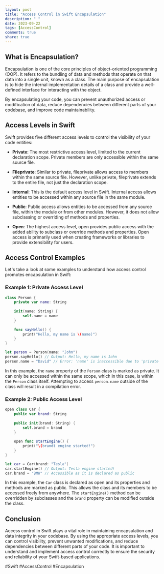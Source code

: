 ```yaml
---
layout: post
title: "Access Control in Swift Encapsulation"
description: " "
date: 2023-09-22
tags: [AccessControl]
comments: true
share: true
---
```


## What is Encapsulation?

Encapsulation is one of the core principles of object-oriented programming (OOP). It refers to the bundling of data and methods that operate on that data into a single unit, known as a class. The main purpose of encapsulation is to hide the internal implementation details of a class and provide a well-defined interface for interacting with the object.

By encapsulating your code, you can prevent unauthorized access or modification of data, reduce dependencies between different parts of your codebase, and improve code maintainability.

## Access Levels in Swift

Swift provides five different access levels to control the visibility of your code entities:

- **Private**: The most restrictive access level, limited to the current declaration scope. Private members are only accessible within the same source file.

- **Fileprivate**: Similar to private, fileprivate allows access to members within the same source file. However, unlike private, fileprivate extends to the entire file, not just the declaration scope.

- **Internal**: This is the default access level in Swift. Internal access allows entities to be accessed within any source file in the same module.

- **Public**: Public access allows entities to be accessed from any source file, within the module or from other modules. However, it does not allow subclassing or overriding of methods and properties.

- **Open**: The highest access level, open provides public access with the added ability to subclass or override methods and properties. Open access is primarily used when creating frameworks or libraries to provide extensibility for users.

## Access Control Examples

Let's take a look at some examples to understand how access control promotes encapsulation in Swift:

### Example 1: Private Access Level

```swift
class Person {
    private var name: String
    
    init(name: String) {
        self.name = name
    }
    
    func sayHello() {
        print("Hello, my name is \(name)")
    }
}

let person = Person(name: "John")
person.sayHello() // Output: Hello, my name is John
person.name = "David" // Error: 'name' is inaccessible due to 'private' protection level
```

In this example, the `name` property of the `Person` class is marked as private. It can only be accessed within the same scope, which in this case, is within the `Person` class itself. Attempting to access `person.name` outside of the class will result in a compilation error.

### Example 2: Public Access Level

```swift
open class Car {
    public var brand: String
    
    public init(brand: String) {
        self.brand = brand
    }
    
    open func startEngine() {
        print("\(brand) engine started!")
    }
}

let car = Car(brand: "Tesla")
car.startEngine() // Output: Tesla engine started!
car.brand = "BMW" // Accessible as it is declared as public
```

In this example, the `Car` class is declared as open and its properties and methods are marked as public. This allows the class and its members to be accessed freely from anywhere. The `startEngine()` method can be overridden by subclasses and the `brand` property can be modified outside the class.

## Conclusion

Access control in Swift plays a vital role in maintaining encapsulation and data integrity in your codebase. By using the appropriate access levels, you can control visibility, prevent unwanted modifications, and reduce dependencies between different parts of your code. It is important to understand and implement access control correctly to ensure the security and reliability of your Swift-based applications.

#Swift #AccessControl #Encapsulation